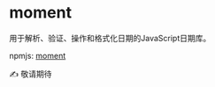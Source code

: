 # moment


用于解析、验证、操作和格式化日期的JavaScript日期库。

npmjs: [moment](https://www.npmjs.com/package/moment)

✍ 敬请期待
